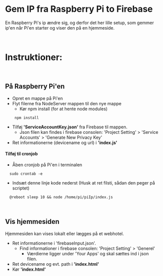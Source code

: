 # Gem IP fra Raspberry Pi to Firebase

En Raspberry Pi's ip ændre sig, og derfor det her lille setup, som gemmer ip'en når Pi'en starter og viser den på en hjemmeside. 

<br />

# Instruktioner: 

<br />

## På Raspberry Pi'en 
* Opret en mappe på Pi'en
* Flyt filerne fra NodeServer mappen til den nye mappe
  * Kør npm install (for at hente node modules)
   ```
    npm install
   ```
* Tilføj **'ServiceAccountKey.json'** fra Firebase til mappen. 
  * Json filen kan findes i firebase consolen: 'Project Setting' > 'Service Accounts' > 'Generate New Privacy Key'
* Ret informationerne (devicename og url) i **'index.js'**

#### Tilføj til cronjob
* Åben cronjob på Pi'en i terminalen 
```
  sudo crontab -e
```
* Indsæt denne linje kode nederst (Husk at ret filsti, sådan den peger på scriptet)
```
  @reboot sleep 10 && node /home/pi/piIp/index.js 
```

<br />

## Vis hjemmesiden
Hjemmesiden kan vises lokalt eller lægges på et webhotel. 

* Ret informationerne i 'firebaseInput.json'. 
  * Find informationer i firebase consolen: 'Project Setting' > 'Generel' 
    * Værdierne ligger under 'Your Apps' og skal sættes ind i json filen. 
* Ret devicename og evt. path i **'index.html'**
* Kør **'index.html'** 
